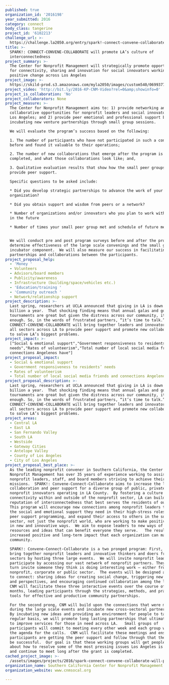 ```yaml
---
published: true
organization_id: '2016198'
year_submitted: 2016
category: connect
body_class: tangerine
project_id: '6102213'
challenge_url: >-
  https://challenge.la2050.org/entry/spark!-connect-convene-collaborate-will-promote-las-culture-of-interconnectedness
title: >-
  SPARK!: CONNECT-CONVENE-COLLABORATE will promote LA’s culture of
  interconnectedness
project_summary: >-
  The Center for Nonprofit Management will strategically promote opportunities
  for connectivity, sharing and innovation for social innovators working for
  positive change across Los Angeles
project_image: >-
  https://skild-prod.s3.amazonaws.com/myla2050/images/custom540/0699377525741-team90.png
project_video: 'http://bit.ly/2016-KP-CNM-Video?rel=0&amp;showinfo=0'
project_is_collaboration: 'No'
project_collaborators: None
project_measure: >-
  The Center for Nonprofit Management aims to: 1) provide networking and
  collaborative opportunities for nonprofit leaders and social innovators across
  Los Angeles; and 2) provide peer emotional and professional support by
  incubating new venture partnerships through small group sessions.  

  We will evaluate the program’s success based on the following:

  1. The number of participants who have not participated in such a convening
  before and found it valuable to their operations; 

  2. The number of new collaborations that emerge after the program is
  completed, and what those collaborations look like; and, 

  3. Qualitative evaluation results that show how the small peer groups helped
  provide peer support.

  Specific questions to be asked include:

  * Did you develop strategic partnerships to advance the work of your
  organization?

  * Did you obtain support and wisdom from peers or a network?

  * Number of organizations and/or innovators who you plan to work with now or
  in the future 

  * Number of times your small peer group met and schedule of future meetings


  We will conduct pre and post program surveys before and after the program to
  determine effectiveness of the large scale convenings and the small group
  incubator component.  We will also measure our success in facilitating new
  partnerships and collaborations between the participants.
project_proposal_help:
  - 'Money '
  - Volunteers
  - Advisors/board members
  - Publicity/awareness
  - Infrastructure (building/space/vehicles etc.)
  - 'Education/training '
  - 'Community outreach '
  - Network/relationship support
project_description: >-
  Last spring, researchers at UCLA announced that giving in LA is down $1
  billion a year.  That shocking finding means that annual galas and golf
  tournaments are great but given the distress across our community, it isn’t
  enough. So, in the words of frustrated partners, “it’s time to talk.”  SPARK!:
  CONNECT-CONVENE-COLLABORATE will bring together leaders and innovators from
  all sectors across LA to provide peer support and promote new collaborations
  to solve LA’s biggest problems.
project_impact: >-
  ["Social & emotional support","Government responsiveness to residents’
  needs","Rates of volunteerism","Total number of local social media friends and
  connections Angelenos have"]
project_proposal_impact:
  - Social & emotional support
  - Government responsiveness to residents’ needs
  - Rates of volunteerism
  - Total number of local social media friends and connections Angelenos have
project_proposal_description: >-
  Last spring, researchers at UCLA announced that giving in LA is down $1
  billion a year.  That shocking finding means that annual galas and golf
  tournaments are great but given the distress across our community, it isn’t
  enough. So, in the words of frustrated partners, “it’s time to talk.”  SPARK!:
  CONNECT-CONVENE-COLLABORATE will bring together leaders and innovators from
  all sectors across LA to provide peer support and promote new collaborations
  to solve LA’s biggest problems.
project_areas:
  - Central LA
  - East LA
  - San Fernando Valley
  - South LA
  - Westside
  - Gateway Cities
  - Antelope Valley
  - County of Los Angeles
  - City of Los Angeles
project_proposal_best_place: >-
  As the leading nonprofit convener in Southern California, the Center for
  Nonprofit Management has over 35 years of experience working to assist
  nonprofit leaders, staff, and board members striving to achieve their
  missions.  SPARK!: Convene-Connect-Collaborate aims to increase the level of
  collaboration and peer support for a diverse group of public, private and
  nonprofit innovators operating in LA County.  By fostering a culture of
  connectivity within and outside of the nonprofit sector, LA can build its
  reputation of interconnectedness that best serves the residents of our city.
  This program will encourage new connections among nonprofit leaders to provide
  the social and emotional support they need in their high-stress roles through
  peer support programming, and expand their access to others in the social
  sector, not just the nonprofit world, who are working to make positive change
  in new and innovative ways.  We aim to expose leaders to new ways of sharing
  resources and ideas that can benefit everyone they serve.   The result is an
  increased positive and long-term impact that each organization can make in our
  community.

  SPARK!: Convene-Connect-Collaborate is a two pronged program: First, we will
  bring together nonprofit leaders and innovative thinkers and doers from other
  sectors by hosting three large events.  We will invite nonprofit leaders to
  participate by accessing our vast network of nonprofit partners. They will in
  turn invite someone they think is doing interesting work – either from the
  nonprofit, corporate or public sector.  The events will be designed as a forum
  to connect: sharing ideas for creating social change, triggering new thinking
  and perspectives, and encouraging continued collaboration among the leaders.
  CNM will facilitate these three interactive events over the course of 9
  months, leading participants through the strategies, methods, and practical
  tools for effective and productive community partnerships. 

  For the second prong, CNM will build upon the connections that were made
  during the large scale events and incubate new cross-sectoral partnerships. 
  By incubating new ideas and providing an environment for people to talk on a
  regular basis, we will promote long lasting partnerships that ultimately serve
  to improve services for those in need across LA.   Small groups of
  participants will commit to meeting every other week and each group will set
  the agenda for the calls.  CNM will facilitate these meetings and ensure that
  participants are getting the peer support and follow through that they need to
  be successful.  Our goal is that these working groups will get people to talk
  about how to resolve some of the most pressing issues Los Angeles is facing,
  and continue to meet long after the grant is completed.
cached_project_image: >-
  /assets/images/projects/2016/spark-connect-convene-collaborate-will-promote-las-culture-of-interconnectedness/skild-prod.s3.amazonaws.com/myla2050/images/custom540/0699377525741-team90.png
organization_name: Southern California Center for Nonprofit Management
organization_website: www.cnmsocal.org

---
```

